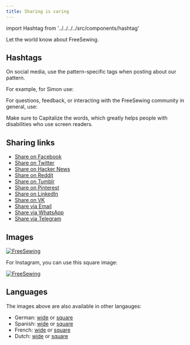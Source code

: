 ```yaml
---
title: Sharing is caring
---
```


import Hashtag from '../../../../src/components/hashtag'

Let the world know about FreeSewing.

## Hashtags

On social media, use the pattern-specific tags when posting about our pattern.

For example, for Simon use: <Hashtag tag='FreeSewingSimon' title='Simon Hashtag' />


For questions, feedback, or interacting with the FreeSewing community in general, use: <Hashtag tag='AskFreeSewing' title='Ask FreeSewing Hashtag' />

<Tip>

Make sure to Capitalize the words, which greatly helps people with disabilities who use screen readers.

</Tip>

## Sharing links

 - [Share on Facebook](https://facebook.com/sharer/sharer.php?u=https%3A%2F%2Ffreesewing.org%2F)
 - [Share on Twitter](https://twitter.com/intent/tweet/?text=FreeSewing%20is%20an%20open%20source%20platform%20for%20made-to-measure%20sewing%20patterns&url=https%3A%2F%2Ffreesewing.org%2F)
 - [Share on Hacker News](https://news.ycombinator.com/submitlink?u=https%3A%2F%2Ffreesewing.org%2F&t=FreeSewing%20is%20an%20open%20source%20platform%20for%20made-to-measure%20sewing%20patterns)
 - [Share on Reddit](https://reddit.com/submit/?url=https%3A%2F%2Ffreesewing.org%2F&resubmit=true&title=FreeSewing%20is%20an%20open%20source%20platform%20for%20made-to-measure%20sewing%20patterns)
 - [Share on Tumblr](https://www.tumblr.com/widgets/share/tool?posttype=link&title=FreeSewing%20is%20an%20open%20source%20platform%20for%20made-to-measure%20sewing%20patterns&caption=FreeSewing%20is%20an%20open%20source%20platform%20for%20made-to-measure%20sewing%20patterns&content=https%3A%2F%2Ffreesewing.org%2F&canonicalUrl=https%3A%2F%2Ffreesewing.org%2F&shareSource=tumblr_share_button)
 - [Share on Pinterest](https://pinterest.com/pin/create/button/?url=https%3A%2F%2Ffreesewing.org%2F&media=https%3A%2F%2Ffreesewing.org%2F&description=FreeSewing%20is%20an%20open%20source%20platform%20for%20made-to-measure%20sewing%20patterns)
 - [Share on LinkedIn](https://www.linkedin.com/shareArticle?mini=true&url=https%3A%2F%2Ffreesewing.org%2F&title=FreeSewing%20is%20an%20open%20source%20platform%20for%20made-to-measure%20sewing%20patterns&summary=FreeSewing%20is%20an%20open%20source%20platform%20for%20made-to-measure%20sewing%20patterns&source=https%3A%2F%2Ffreesewing.org%2F)
 - [Share on VK](http://vk.com/share.php?title=FreeSewing%20is%20an%20open%20source%20platform%20for%20made-to-measure%20sewing%20patterns&url=https%3A%2F%2Ffreesewing.org%2F)
 - [Share via Email](mailto:?subject=FreeSewing%20is%20an%20open%20source%20platform%20for%20made-to-measure%20sewing%20patterns&body=https%3A%2F%2Ffreesewing.org%2F)
 - [Share via WhatsApp](whatsapp://send?text=FreeSewing%20is%20an%20open%20source%20platform%20for%20made-to-measure%20sewing%20patterns%20https%3A%2F%2Ffreesewing.org%2F)
 - [Share via Telegram](https://telegram.me/share/url?text=FreeSewing%20is%20an%20open%20source%20platform%20for%20made-to-measure%20sewing%20patterns&url=https%3A%2F%2Ffreesewing.org%2F)


## Images

[![FreeSewing](/share/en.wide.jpg)](/share/en.wide.jpg)


For Instagram, you can use this square image:

[![FreeSewing](/share/en.square.jpg)](/share/en.square.jpg)

## Languages

The images above are also available in other langauges:

 - German: [wide](/share/de.wide.jpg) or [square](/share/de.square.jpg)
 - Spanish: [wide](/share/es.wide.jpg) or [square](/share/es.square.jpg)
 - French: [wide](/share/fr.wide.jpg) or [square](/share/fr.square.jpg)
 - Dutch: [wide](/share/nl.wide.jpg) or [square](/share/nl.square.jpg)
